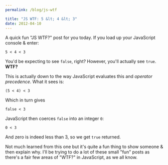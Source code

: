 ```yaml
---
permalink: /blog/js-wtf

title: "JS WTF: 5 &lt; 4 &lt; 3"
date: 2012-04-10
---
```


A quick fun "JS WTF?" post for you today. If you load up your JavaScript console & enter:

    5 < 4 < 3

You'd be expecting to see `false`, right? However, you'll actually see `true`. **WTF?**

This is actually down to the way JavaScript evaluates this and _operator precedence_. What it sees is:

    (5 < 4) < 3

Which in turn gives

    false < 3

JavaScript then coerces `false` into an integer `0`:

    0 < 3

And zero is indeed less than 3, so we get `true` returned.

Not much learned from this one but it's quite a fun thing to show someone & then explain why. I'll be trying to do a lot of these small "fun" posts as there's a fair few areas of "WTF?" in JavaScript, as we all know.
